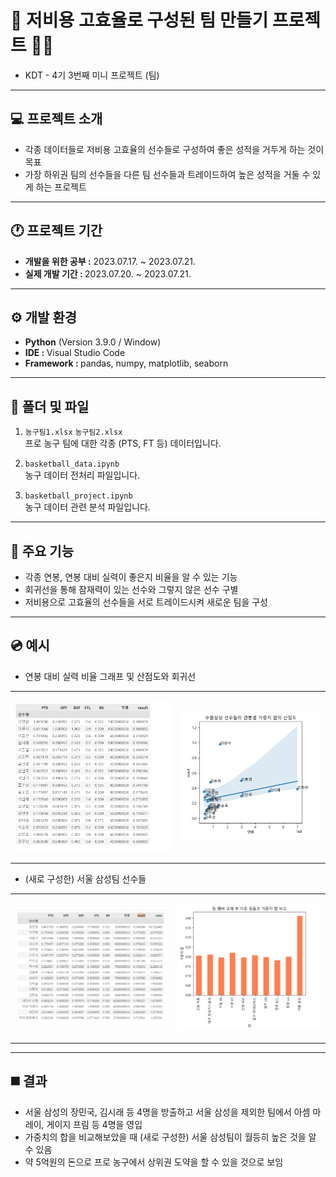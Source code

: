 # 🏀 저비용 고효율로 구성된 팀 만들기 프로젝트  🤾‍♀️
- KDT - 4기 3번째 미니 프로젝트 (팀)
  
---
## 💻 프로젝트 소개
- 각종 데이터들로 저비용 고효율의 선수들로 구성하여 좋은 성적을 거두게 하는 것이 목표
- 가장 하위권 팀의 선수들을 다른 팀 선수들과 트레이드하여 높은 성적을 거둘 수 있게 하는 프로젝트

---
## 🕐 프로젝트 기간
- <strong>개발을 위한 공부 :</strong> 2023.07.17. ~ 2023.07.21.
- <strong>실제 개발 기간 : </strong> 2023.07.20. ~ 2023.07.21.

---
## ⚙ 개발 환경
- <strong>Python</strong> (Version 3.9.0 / Window)
- <strong>IDE : </strong> Visual Studio Code
- <strong>Framework : </strong> pandas, numpy, matplotlib, seaborn

---
## 📁 폴더 및 파일
1. `농구팀1.xlsx` `농구팀2.xlsx`<br>
프로 농구 팀에 대한 각종 (PTS, FT 등) 데이터입니다.

2. `basketball_data.ipynb`<br>
농구 데이터 전처리 파일입니다.

3. `basketball_project.ipynb`<br>
농구 데이터 관련 분석 파일입니다.

---
## 📌 주요 기능
- 각종 연봉, 연봉 대비 실력이 좋은지 비율을 알 수 있는 기능
- 회귀선을 통해 잠재력이 있는 선수와 그렇지 않은 선수 구별
- 저비용으로 고효율의 선수들을 서로 트레이드시켜 새로운 팀을 구성

---
## 💿 예시
- 연봉 대비 실력 비율 그래프 및 산점도와 회귀선
<table>
<tr>
<td>

![Alt text](../README_img/project_03_01.png)
</td>
<td>

![Alt text](../README_img/project_03_02.png)
</td>
</tr>
</table>

- (새로 구성한) 서울 삼성팀 선수들
<table>
<tr>
<td>

![Alt text](../README_img/project_03_03.png)
</td>
<td>

![Alt text](../README_img/project_03_04.png)
</td>
</tr>
</table>

---
## ◼️ 결과
- 서울 삼성의 장민국, 김시래 등 4명을 방출하고 서울 삼성을 제외한 팀에서 아셈 마레이, 게이지 프림 등 4명을 영입
- 가중치의 합을 비교해보았을 때 (새로 구성한) 서울 삼성팀이 월등히 높은 것을 알 수 있음
- 약 5억원의 돈으로 프로 농구에서 상위권 도약을 할 수 있을 것으로 보임